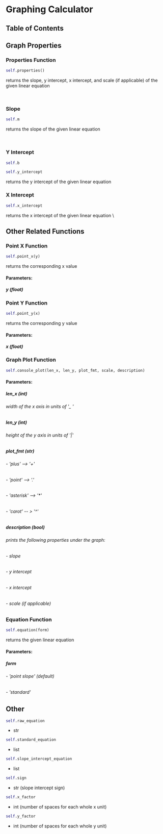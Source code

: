 # Graphing Calculator



## Table of Contents



## Graph Properties

### Properties Function
```python
self.properties()
```

returns the slope, y intercept, x intercept, and scale (if applicable) of the given linear equation

‎

### Slope

```python
self.m
```

returns the slope of the given linear equation

‎

### Y Intercept

```python
self.b
```

```python
self.y_intercept
```

returns the y intercept of the given linear equation

### X Intercept

```python
self.x_intercept
```

returns the x intercept of the given linear equation \
## Other Related Functions

### Point X Function

```python
self.point_x(y)
```

returns the corresponding x value

#### Parameters:

##### y (float)

### Point Y Function

```python
self.point_y(x)
```

returns the corresponding y value

#### Parameters:

##### x (float)

### Graph Plot Function

```python
self.console_plot(len_x, len_y, plot_fmt, scale, description)
```

#### Parameters:

##### len_x (int)

###### width of the x axis in units of '_ '

##### len_y (int)

###### height of the y axis in units of '|'

##### plot_fmt (str)

###### - 'plus' --> '+'
###### - 'point' --> '.'
###### - 'asterisk' --> '*'
###### - 'carot' -- > '^'

##### description (bool)

###### prints the following properties under the graph:
###### - slope
###### - y intercept
###### - x intercept
###### - scale (if applicable)

### Equation Function

```python
self.equation(form)
```

returns the given linear equation

#### Parameters:

##### form 
###### - 'point slope' _(default)_
###### - 'standard'

## Other

```python
self.raw_equation
```
 - str

```python
self.standard_equation
```
 - list

```python
self.slope_intercept_equation
```
- list

```python
self.sign
```
 - str (slope intercept sign)

```python
self.x_factor
```
 - int (number of spaces for each whole x unit)

```python
self.y_factor
```
 - int (number of spaces for each whole y unit)
